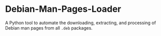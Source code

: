 # Debian-Man-Pages-Loader
A Python tool to automate the downloading, extracting, and processing of Debian man pages from all `.deb` packages. 
